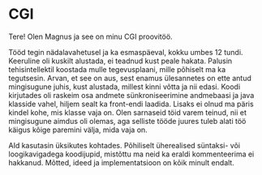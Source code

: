 # CGI

Tere! Olen Magnus ja see on minu CGI proovitöö.

Tööd tegin nädalavahetusel ja ka esmaspäeval, kokku umbes 12 tundi. Keeruline oli kuskilt alustada, ei teadnud kust peale hakata. Palusin tehisintellektil koostada mulle tegevusplaani, mille põhiselt ma ka tegutsesin. Arvan, et see on aus, sest enamus ülesannetes on ette antud mingisugune juhis, kust alustada, millest kinni võtta ja nii edasi.
Koodi kirjutades oli raskeim osa andmete sünkroniseerimine andmebaasi ja java klasside vahel, hiljem sealt ka front-endi laadida. Lisaks ei olnud ma päris kindel kohe, mis klasse vaja on. Olen sarnaseid töid varem teinud, nii et mingisugune aimdus oli olemas, aga selliste tööde juures tuleb alati töö käigus kõige paremini välja, mida vaja on.

AId kasutasin üksikutes kohtades. Põhiliselt üherealised süntaksi- või loogikavigadega koodijupid, mistõttu ma neid ka eraldi kommenteerima ei hakkanud. Mõtted, ideed ja implementatsioon on kõik minult endalt.
